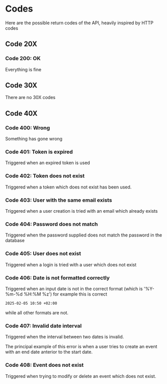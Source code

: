 # Codes
Here are the possible return codes of the API, heavily inspired by HTTP codes

## Code 20X
### Code 200: OK
Everything is fine

## Code 30X
There are no 30X codes

## Code 40X
### Code 400: Wrong
Something has gone wrong

### Code 401: Token is expired
Triggered when an expired token is used

### Code 402: Token does not exist
Triggered when a token which does not exist has been used.

### Code 403: User with the same email exists
Triggered when a user creation is tried with an email which already exists

### Code 404: Password does not match
Triggered when the password supplied does not match the password in the database

### Code 405: User does not exist
Triggered when a login is tried with a user which does not exist

### Code 406: Date is not formatted correctly
Triggered when an input date is not in the correct format (which is '%Y-%m-%d %H:%M %z')
for example this is correct

```
2025-02-05 10:50 +02:00
```

while all other formats are not.

### Code 407: Invalid date interval
Triggered when the interval between two dates is invalid.

The principal example of this error is when a user tries to create an event with
an end date anterior to the start date.

### Code 408: Event does not exist
Triggered when trying to modify or delete an event which does not exist.

